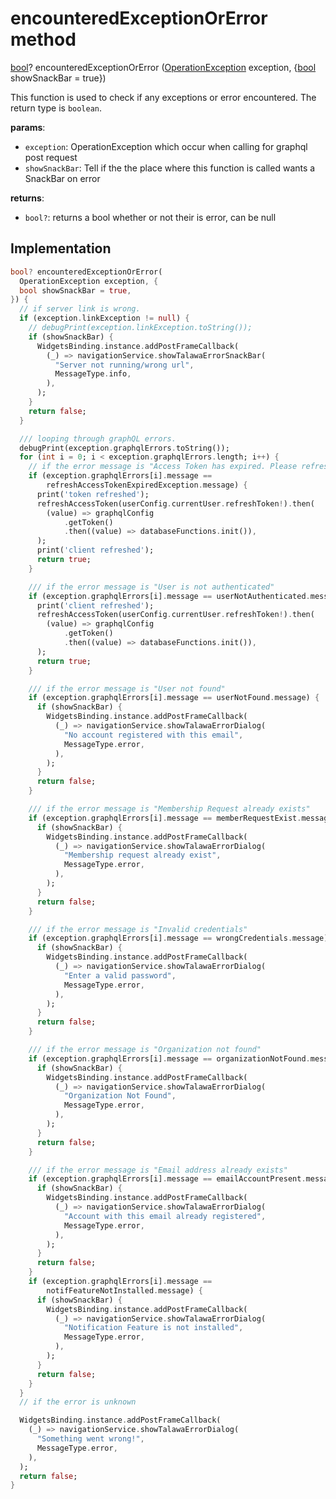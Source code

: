 


# encounteredExceptionOrError method








[bool](https://api.flutter.dev/flutter/dart-core/bool-class.html)? encounteredExceptionOrError
([OperationException](https://pub.dev/documentation/graphql/5.2.0-beta.4/graphql/OperationException-class.html) exception, {[bool](https://api.flutter.dev/flutter/dart-core/bool-class.html) showSnackBar = true})





<p>This function is used to check if any exceptions or error encountered. The return type is <code>boolean</code>.</p>
<p><strong>params</strong>:</p>
<ul>
<li><code>exception</code>: OperationException which occur when calling for graphql post request</li>
<li><code>showSnackBar</code>: Tell if the the place where this function is called wants a SnackBar on error</li>
</ul>
<p><strong>returns</strong>:</p>
<ul>
<li><code>bool?</code>: returns a bool whether or not their is error, can be null</li>
</ul>



## Implementation

```dart
bool? encounteredExceptionOrError(
  OperationException exception, {
  bool showSnackBar = true,
}) {
  // if server link is wrong.
  if (exception.linkException != null) {
    // debugPrint(exception.linkException.toString());
    if (showSnackBar) {
      WidgetsBinding.instance.addPostFrameCallback(
        (_) => navigationService.showTalawaErrorSnackBar(
          "Server not running/wrong url",
          MessageType.info,
        ),
      );
    }
    return false;
  }

  /// looping through graphQL errors.
  debugPrint(exception.graphqlErrors.toString());
  for (int i = 0; i < exception.graphqlErrors.length; i++) {
    // if the error message is "Access Token has expired. Please refresh session.: Undefined location"
    if (exception.graphqlErrors[i].message ==
        refreshAccessTokenExpiredException.message) {
      print('token refreshed');
      refreshAccessToken(userConfig.currentUser.refreshToken!).then(
        (value) => graphqlConfig
            .getToken()
            .then((value) => databaseFunctions.init()),
      );
      print('client refreshed');
      return true;
    }

    /// if the error message is "User is not authenticated"
    if (exception.graphqlErrors[i].message == userNotAuthenticated.message) {
      print('client refreshed');
      refreshAccessToken(userConfig.currentUser.refreshToken!).then(
        (value) => graphqlConfig
            .getToken()
            .then((value) => databaseFunctions.init()),
      );
      return true;
    }

    /// if the error message is "User not found"
    if (exception.graphqlErrors[i].message == userNotFound.message) {
      if (showSnackBar) {
        WidgetsBinding.instance.addPostFrameCallback(
          (_) => navigationService.showTalawaErrorDialog(
            "No account registered with this email",
            MessageType.error,
          ),
        );
      }
      return false;
    }

    /// if the error message is "Membership Request already exists"
    if (exception.graphqlErrors[i].message == memberRequestExist.message) {
      if (showSnackBar) {
        WidgetsBinding.instance.addPostFrameCallback(
          (_) => navigationService.showTalawaErrorDialog(
            "Membership request already exist",
            MessageType.error,
          ),
        );
      }
      return false;
    }

    /// if the error message is "Invalid credentials"
    if (exception.graphqlErrors[i].message == wrongCredentials.message) {
      if (showSnackBar) {
        WidgetsBinding.instance.addPostFrameCallback(
          (_) => navigationService.showTalawaErrorDialog(
            "Enter a valid password",
            MessageType.error,
          ),
        );
      }
      return false;
    }

    /// if the error message is "Organization not found"
    if (exception.graphqlErrors[i].message == organizationNotFound.message) {
      if (showSnackBar) {
        WidgetsBinding.instance.addPostFrameCallback(
          (_) => navigationService.showTalawaErrorDialog(
            "Organization Not Found",
            MessageType.error,
          ),
        );
      }
      return false;
    }

    /// if the error message is "Email address already exists"
    if (exception.graphqlErrors[i].message == emailAccountPresent.message) {
      if (showSnackBar) {
        WidgetsBinding.instance.addPostFrameCallback(
          (_) => navigationService.showTalawaErrorDialog(
            "Account with this email already registered",
            MessageType.error,
          ),
        );
      }
      return false;
    }
    if (exception.graphqlErrors[i].message ==
        notifFeatureNotInstalled.message) {
      if (showSnackBar) {
        WidgetsBinding.instance.addPostFrameCallback(
          (_) => navigationService.showTalawaErrorDialog(
            "Notification Feature is not installed",
            MessageType.error,
          ),
        );
      }
      return false;
    }
  }
  // if the error is unknown

  WidgetsBinding.instance.addPostFrameCallback(
    (_) => navigationService.showTalawaErrorDialog(
      "Something went wrong!",
      MessageType.error,
    ),
  );
  return false;
}
```







